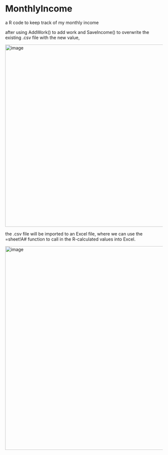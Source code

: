 # MonthlyIncome
a R code to keep track of my monthly income

after using AddWork() to add work and SaveIncome() to overwrite the existing .csv file with the new value, 

<img width="583" alt="image" src="https://user-images.githubusercontent.com/92968898/175097589-d02b106e-8709-4326-b2bf-1655e28ed3b4.png">

the .csv file will be imported to an Excel file, where we can use the =sheet!A# function to call in the R-calculated values into Excel.

<img width="652" alt="image" src="https://user-images.githubusercontent.com/92968898/175098173-53dd091f-844f-4821-b456-c3f9ee39cc32.png">
